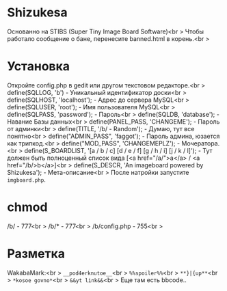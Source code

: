 # Shizukesa
Основанно на STIBS (Super Tiny Image Board Software)<br \>
Чтобы работало сообщение о бане, перенесите banned.html в корень.<br \>
# Установка
Откройте config.php в gedit или другом текстовом редакторе.<br \>
define(SQLLOG, 'b') - Уникальный идентификатор доски<br \>
define(SQLHOST, 'localhost'); - Адрес до сервера MySQL<br \>
define(SQLUSER, 'root');	- Имя пользователя MySQL<br \>
define(SQLPASS, 'password'); - Пароль<br \>
define(SQLDB, 'database'); - Навание Базы данных<br \>
define(PANEL_PASS, 'CHANGEME'); - Пароль от админки<br \>
define(TITLE, '/b/ - Random'); - Думаю, тут все понятно<br \>
define("ADMIN_PASS", 'faggot');  - Пароль админа, юзается как трипкод.<br \>
define("MOD_PASS", 'CHANGEMEPLZ'); - Мочератора.<br \>
define(S_BOARDLIST, '[a / b / c] [d / e / f] [g / h / i] [j / k / l]'); - Тут должен быть полноценный список вида [&lt;a href="/a/"&gt;a&lt;/a&gt; / &lt;a href="/b/&gt;b&lt;/a&gt;]<br \>
define(S_DESCR, 'An imageboard powered by Shizukesa'); - Мета-описание<br \>
После натройки запустите  `imgboard.php`.
# chmod
/b/ - 777<br \>
/b/* - 777<br \>
/b/config.php - 755<br \>
# Разметка
WakabaMark:<br \>
`__pod4erknutoe__`<br \>
`%%spoiler%%`<br \>
`**}|{up**`<br \>
`*kosoe govno*`<br \>
`&&yt link&&`<br \>
Еще там есть bbcode..
